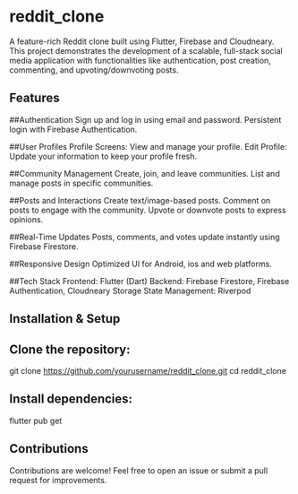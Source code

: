 # reddit_clone
A feature-rich Reddit clone built using Flutter, Firebase and Cloudneary. This project demonstrates the development of a scalable, full-stack social media application with functionalities like authentication, post creation, commenting, and upvoting/downvoting posts.

## Features

##Authentication
Sign up and log in using email and password.
Persistent login with Firebase Authentication.

##User Profiles
Profile Screens: View and manage your profile.
Edit Profile: Update your information to keep your profile fresh.

##Community Management
Create, join, and leave communities.
List and manage posts in specific communities.

##Posts and Interactions
Create text/image-based posts.
Comment on posts to engage with the community.
Upvote or downvote posts to express opinions.

##Real-Time Updates
Posts, comments, and votes update instantly using Firebase Firestore.

##Responsive Design
Optimized UI for Android, ios and web platforms.



##Tech Stack
Frontend: Flutter (Dart)
Backend: Firebase Firestore, Firebase Authentication, Cloudneary Storage
State Management: Riverpod


## Installation & Setup
  ## Clone the repository:

  git clone https://github.com/yourusername/reddit_clone.git
  cd reddit_clone

  ## Install dependencies:

  flutter pub get



## Contributions
Contributions are welcome! Feel free to open an issue or submit a pull request for improvements.  

